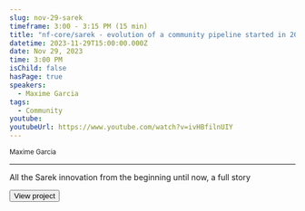 ```yaml
---
slug: nov-29-sarek
timeframe: 3:00 - 3:15 PM (15 min)
title: "nf-core/sarek - evolution of a community pipeline started in 2016"
datetime: 2023-11-29T15:00:00.000Z
date: Nov 29, 2023
time: 3:00 PM
isChild: false
hasPage: true
speakers:
  - Maxime Garcia
tags:
  - Community
youtube:
youtubeUrl: https://www.youtube.com/watch?v=ivHBfilnUIY
---
```

<div className="mb-4">
  <small className="typo-small">
    Maxime Garcia
  </small>
</div>

<hr className="border-t border-gray-50 mb-4 opacity-20" />

All the Sarek innovation from the beginning until now, a full story

<div>
  <Button to="https://github.com/nf-core/sarek" variant="secondary" size="md" arrow>
    View project
  </Button>
</div>
